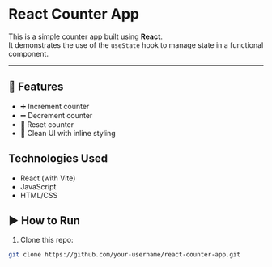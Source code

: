 # React Counter App

This is a simple counter app built using **React**.  
It demonstrates the use of the `useState` hook to manage state in a functional component.

---

## 🚀 Features

- ➕ Increment counter
- ➖ Decrement counter
- 🔁 Reset counter
- 🎨 Clean UI with inline styling

## Technologies Used

- React (with Vite)
- JavaScript
- HTML/CSS

## ▶️ How to Run

1. Clone this repo:
```bash
git clone https://github.com/your-username/react-counter-app.git
